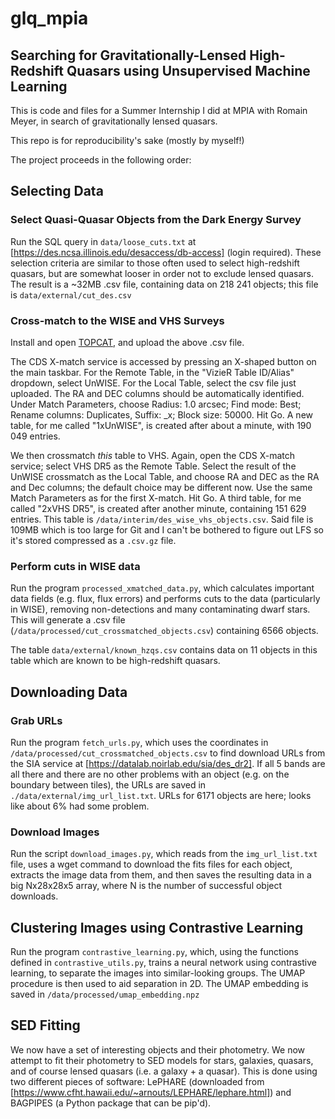 # glq_mpia
## Searching for Gravitationally-Lensed High-Redshift Quasars using Unsupervised Machine Learning

This is code and files for a Summer Internship I did at MPIA with Romain Meyer, in search of gravitationally lensed quasars.

This repo is for reproducibility's sake (mostly by myself!)

The project proceeds in the following order:

## Selecting Data
### Select Quasi-Quasar Objects from the Dark Energy Survey
Run the SQL query in `data/loose_cuts.txt` at [https://des.ncsa.illinois.edu/desaccess/db-access] (login required).
These selection criteria are similar to those often used to select high-redshift quasars, but are somewhat looser in order not to exclude lensed quasars.
The result is a ~32MB .csv file, containing data on 218 241 objects; this file is `data/external/cut_des.csv`

### Cross-match to the WISE and VHS Surveys
Install and open [TOPCAT](https://www.star.bris.ac.uk/~mbt/topcat/), and upload the above .csv file.

The CDS X-match service is accessed by pressing an X-shaped button on the main taskbar.
For the Remote Table, in the "VizieR Table ID/Alias" dropdown, select UnWISE.
For the Local Table, select the csv file just uploaded.
The RA and DEC columns should be automatically identified.
Under Match Parameters, choose Radius: 1.0 arcsec; Find mode: Best; Rename columns: Duplicates, Suffix: _x; Block size: 50000.
Hit Go.
A new table, for me called "1xUnWISE", is created after about a minute, with 190 049 entries.

We then crossmatch *this* table to VHS.
Again, open the CDS X-match service; select VHS DR5 as the Remote Table.
Select the result of the UnWISE crossmatch as the Local Table, and choose RA and DEC as the RA and Dec columns; the default choice may be different now.
Use the same Match Parameters as for the first X-match.
Hit Go.
A third table, for me called "2xVHS DR5", is created after another minute, containing 151 629 entries.
This table is `/data/interim/des_wise_vhs_objects.csv`.
Said file is 109MB which is too large for Git and I can't be bothered to figure out LFS so it's stored compressed as a `.csv.gz` file.

### Perform cuts in WISE data

Run the program `processed_xmatched_data.py`, which calculates important data fields (e.g. flux, flux errors) and performs cuts to the data (particularly in WISE), removing non-detections and many contaminating dwarf stars. This will generate a .csv file (`/data/processed/cut_crossmatched_objects.csv`) containing 6566 objects.

The table `data/external/known_hzqs.csv` contains data on 11 objects in this table which are known to be high-redshift quasars.

## Downloading Data
### Grab URLs
Run the program `fetch_urls.py`, which uses the coordinates in `/data/processed/cut_crossmatched_objects.csv` to find download URLs from the SIA service at [https://datalab.noirlab.edu/sia/des_dr2].
If all 5 bands are all there and there are no other problems with an object (e.g. on the boundary between tiles), the URLs are saved in `./data/external/img_url_list.txt`.
URLs for 6171 objects are here; looks like about 6% had some problem.

### Download Images
Run the script `download_images.py`, which reads from the `img_url_list.txt` file, uses a wget command to download the fits files for each object, extracts the image data from them, and then saves the resulting data in a big Nx28x28x5 array, where N is the number of successful object downloads.

<!-- Run the shell script `download_img_files.sh`, which contains a wget command which will download all the image files into a folder `./data/external/img_files/`, which is gitignored.

the images are cropped to a 28x28x5 cube and compiled into a big Nx28x28x5 array, where N is the number of successful downloads.
These images are stored in `./data/external/images.npz`, along with the coadd ids of the successfully downloaded objects.

### Grab URLs
Visit [https://datalab.noirlab.edu/] (account required) and launch a jupyter notebook.
Upload both `selecting_data/objs_7102.csv` and `downloading_data/fetch_urls.ipynb` to the working directory.
Run through the latter notebook, which in ~10mins generates a .txt file containing 33465 URLs which lead to images of 6693 objects (not 7102 as some images were e.g. on the edge of the tile).
This file is `downloading_data/img_url_list.txt`

### Download Images
Run the shell script `downloading_data/download_imgs.sh`, a wget command which downloads all the image files into an `img_files` folder.
This takes a day or two, so if you can take advantage of a cluster that's better.

### Compile Images
Run through `compile_imgs.ipynb`, which generates a .npz file containing a numpy array with 6690 images (not 6693 as 3 objects had a band whose image file threw a server error) in 5 bands and the corresponding IDs;
this file is `images.npz`, and also contains the COADD IDs in the same (numerical) order. -->

## Clustering Images using Contrastive Learning

Run the program `contrastive_learning.py`, which, using the functions defined in `contrastive_utils.py`, trains a neural network using contrastive learning, to separate the images into similar-looking groups.
The UMAP procedure is then used to aid separation in 2D.
The UMAP embedding is saved in `/data/processed/umap_embedding.npz`


<!-- The notebook `contrastive_learning/trainer.ipynb` trains separates out the remaining objects into clusters.##
Due to the intensive tensorflow calculations required, it is only tractable to run this on a GPU.
I only have access to one via Google Colab, so the notebook is written for that (if you are using a local GPU, you'll have to tweak things a bit).
On Google Drive, upload both the images.npz file (which is quite large so may take time) and objs_7102.csv.
The result of this notebook is a UMAP embedding - a list of points in 2D space that are representative of the separations of the images in the 1024-dimensional output of the encoder of the neural network.
This embedding is stored in `embedding.npz`, along with the respective IDs.
The notebook also gives a list of 12 IDs of objects on a particular island, which contains 8 known high-redshift quasars! -->

## SED Fitting
We now have a set of interesting objects and their photometry.
We now attempt to fit their photometry to SED models for stars, galaxies, quasars, and of course lensed quasars (i.e. a galaxy + a quasar). 
This is done using two different pieces of software: LePHARE (downloaded from [https://www.cfht.hawaii.edu/~arnouts/LEPHARE/lephare.html]) and BAGPIPES (a Python package that can be pip'd).
